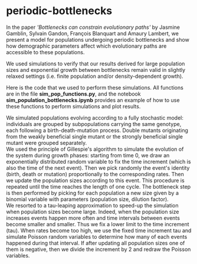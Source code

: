 # periodic-bottlenecks


In the paper *'Bottlenecks can constrain evolutionary paths'* by Jasmine Gamblin, Sylvain Gandon, François Blanquart and Amaury Lambert, we present a model for populations undergoing periodic bottlenecks and show how demographic parameters affect which evolutionary paths are accessible to these populations.

We used simulations to verify that our results derived for large population sizes and exponential growth between bottlenecks remain valid in slightly relaxed settings (i.e. finite population and/or density-dependent growth).

Here is the code that we used to perform these simulations. All functions are in the file **sim_pop_functions.py**, and the notebook **sim_population_bottlenecks.ipynb** provides an example of how to use these functions to perform simulations and plot results.

We simulated populations evolving according to a fully stochastic model: individuals are grouped by subpopulations carrying the same genotype, each following a birth-death-mutation process. Double mutants originating from the weakly beneficial single mutant or the strongly beneficial single mutant were grouped separately.  
We used the principle of Gillespie's algorithm to simulate the evolution of the system during growth phases: starting from time 0, we draw an exponentially distributed random variable to fix the time increment (which is also the time of the next event). Then we pick randomly the event's identity (birth, death or mutation) proportionally to the corresponding rates. Then we update the population sizes according to this event. This procedure is repeated until the time reaches the length of one cycle. The bottleneck step is then performed by picking for each population a new size given by a binomial variable with parameters (population size, dilution factor).  
We resorted to a tau-leaping approximation to speed-up the simulation when population sizes become large. Indeed, when the population size increases events happen more often and time intervals between events become smaller and smaller. Thus we fix a lower limit to the time increment (tau). When rates become too high, we use the fixed time increment tau and simulate Poisson random variables to determine how many of each events happened during that interval. If after updating all population sizes one of them is negative, then we divide the increment by 2 and redraw the Poisson variables.

